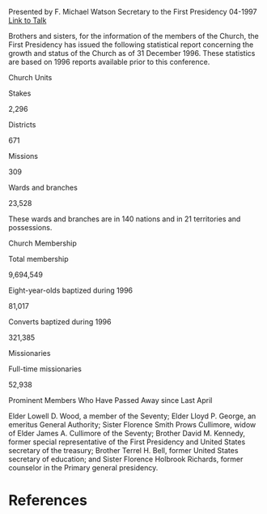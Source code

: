 Presented by F. Michael Watson
Secretary to the First Presidency
04-1997
[Link to Talk](https://www.churchofjesuschrist.org/study/general-conference/1997/04/statistical-report-1996?lang=eng)

Brothers and sisters, for the information of the members of the Church, the First Presidency has issued the following statistical report concerning the growth and status of the Church as of 31 December 1996. These statistics are based on 1996 reports available prior to this conference.





Church Units





Stakes



2,296



Districts



671



Missions



309



Wards and branches



23,528



These wards and branches are in 140 nations and in 21 territories and possessions.







Church Membership





Total membership



9,694,549



Eight-year-olds baptized during 1996



81,017



Converts baptized during 1996



321,385









Missionaries





Full-time missionaries



52,938









Prominent Members Who Have Passed Away since Last April



Elder Lowell D. Wood, a member of the Seventy; Elder Lloyd P. George, an emeritus General Authority; Sister Florence Smith Prows Cullimore, widow of Elder James A. Cullimore of the Seventy; Brother David M. Kennedy, former special representative of the First Presidency and United States secretary of the treasury; Brother Terrel H. Bell, former United States secretary of education; and Sister Florence Holbrook Richards, former counselor in the Primary general presidency.

# References
